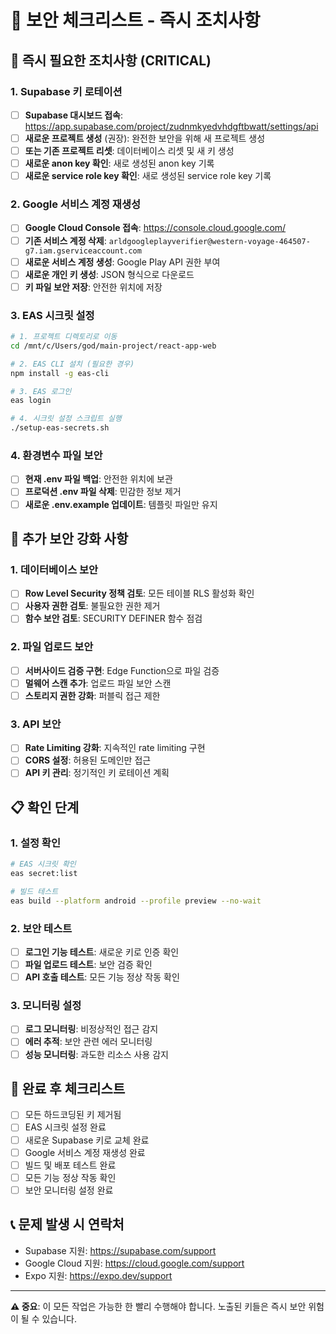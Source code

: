 # 🔐 보안 체크리스트 - 즉시 조치사항

## 🚨 즉시 필요한 조치사항 (CRITICAL)

### 1. Supabase 키 로테이션
- [ ] **Supabase 대시보드 접속**: https://app.supabase.com/project/zudnmkyedvhdgftbwatt/settings/api
- [ ] **새로운 프로젝트 생성** (권장): 완전한 보안을 위해 새 프로젝트 생성
- [ ] **또는 기존 프로젝트 리셋**: 데이터베이스 리셋 및 새 키 생성
- [ ] **새로운 anon key 확인**: 새로 생성된 anon key 기록
- [ ] **새로운 service role key 확인**: 새로 생성된 service role key 기록

### 2. Google 서비스 계정 재생성
- [ ] **Google Cloud Console 접속**: https://console.cloud.google.com/
- [ ] **기존 서비스 계정 삭제**: `arldgoogleplayverifier@western-voyage-464507-g7.iam.gserviceaccount.com`
- [ ] **새로운 서비스 계정 생성**: Google Play API 권한 부여
- [ ] **새로운 개인 키 생성**: JSON 형식으로 다운로드
- [ ] **키 파일 보안 저장**: 안전한 위치에 저장

### 3. EAS 시크릿 설정
```bash
# 1. 프로젝트 디렉토리로 이동
cd /mnt/c/Users/god/main-project/react-app-web

# 2. EAS CLI 설치 (필요한 경우)
npm install -g eas-cli

# 3. EAS 로그인
eas login

# 4. 시크릿 설정 스크립트 실행
./setup-eas-secrets.sh
```

### 4. 환경변수 파일 보안
- [ ] **현재 .env 파일 백업**: 안전한 위치에 보관
- [ ] **프로덕션 .env 파일 삭제**: 민감한 정보 제거
- [ ] **새로운 .env.example 업데이트**: 템플릿 파일만 유지

## 🔧 추가 보안 강화 사항

### 1. 데이터베이스 보안
- [ ] **Row Level Security 정책 검토**: 모든 테이블 RLS 활성화 확인
- [ ] **사용자 권한 검토**: 불필요한 권한 제거
- [ ] **함수 보안 검토**: SECURITY DEFINER 함수 점검

### 2. 파일 업로드 보안
- [ ] **서버사이드 검증 구현**: Edge Function으로 파일 검증
- [ ] **멀웨어 스캔 추가**: 업로드 파일 보안 스캔
- [ ] **스토리지 권한 강화**: 퍼블릭 접근 제한

### 3. API 보안
- [ ] **Rate Limiting 강화**: 지속적인 rate limiting 구현
- [ ] **CORS 설정**: 허용된 도메인만 접근
- [ ] **API 키 관리**: 정기적인 키 로테이션 계획

## 📋 확인 단계

### 1. 설정 확인
```bash
# EAS 시크릿 확인
eas secret:list

# 빌드 테스트
eas build --platform android --profile preview --no-wait
```

### 2. 보안 테스트
- [ ] **로그인 기능 테스트**: 새로운 키로 인증 확인
- [ ] **파일 업로드 테스트**: 보안 검증 확인
- [ ] **API 호출 테스트**: 모든 기능 정상 작동 확인

### 3. 모니터링 설정
- [ ] **로그 모니터링**: 비정상적인 접근 감지
- [ ] **에러 추적**: 보안 관련 에러 모니터링
- [ ] **성능 모니터링**: 과도한 리소스 사용 감지

## 🚀 완료 후 체크리스트

- [ ] 모든 하드코딩된 키 제거됨
- [ ] EAS 시크릿 설정 완료
- [ ] 새로운 Supabase 키로 교체 완료
- [ ] Google 서비스 계정 재생성 완료
- [ ] 빌드 및 배포 테스트 완료
- [ ] 모든 기능 정상 작동 확인
- [ ] 보안 모니터링 설정 완료

## 📞 문제 발생 시 연락처

- Supabase 지원: https://supabase.com/support
- Google Cloud 지원: https://cloud.google.com/support
- Expo 지원: https://expo.dev/support

---

**⚠️ 중요**: 이 모든 작업은 가능한 한 빨리 수행해야 합니다. 노출된 키들은 즉시 보안 위험이 될 수 있습니다.